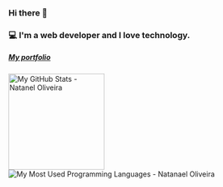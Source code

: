 ### Hi there 👋

### 💻 I'm a web developer and I love technology.

##### [My portfolio](natanael-oliveira.github.io)

<p align="left">
 <img alt="My GitHub Stats - Natanel Oliveira" src="https://github-readme-stats.vercel.app/api?username=natanael-oliveira&show_icons=true&hide_border=true&theme=tokyonight&count_private=true" height="190"> 
 <img alt="My Most Used Programming Languages - Natanael Oliveira" src="https://github-readme-stats.vercel.app/api/top-langs/?username=natanael-oliveira&layout=compact&hide_border=true&langs_count=8&theme=tokyonight">
</p>
